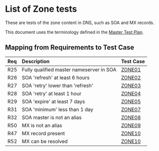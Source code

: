 # List of Zone tests

These are tests of the zone content in DNS, such as SOA and
MX records.

This document uses the terminology defined in the
[Master Test Plan](../Master%20Test%20Plan.md).

## Mapping from Requirements to Test Case

|Req| Description                                                              | Test Case |
|:--|:-------------------------------------------------------------------------|:----------|
|R25|Fully qualified master nameserver in SOA                                  |[ZONE01](zone01.md)|
|R26|SOA 'refresh' at least 6 hours                                            |[ZONE02](zone02.md)|
|R27|SOA 'retry' lower than 'refresh'                                          |[ZONE03](zone03.md)|
|R28|SOA 'retry' at least 1 hour                                               |[ZONE04](zone04.md)|
|R29|SOA 'expire' at least 7 days                                              |[ZONE05](zone05.md)|
|R31|SOA 'minimum' less than 1 day                                             |[ZONE07](zone06.md)|
|R32|SOA master is not an alias                                                |[ZONE08](zone07.md)|
|R50|MX is not an alias                                                        |[ZONE09](zone08.md)|
|R47|MX record present                                                         |[ZONE10](zone09.md)|
|R52|MX can be resolved                                                        |[ZONE10](zone09.md)|
